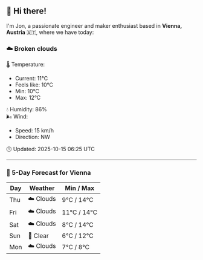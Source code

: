 ## 👋 Hi there!

I'm Jon, a passionate engineer and maker enthusiast based in **Vienna, Austria** 🇦🇹, where we have today:

### ☁️ Broken clouds 

🌡️ Temperature: 
* Current: 11°C
* Feels like: 10°C
* Min: 10°C 
* Max: 12°C  

💧 Humidity: 86%  
🌬️ Wind: 
* Speed: 15 km/h 
* Direction: NW  

🕒 Updated: 2025-10-15 06:25 UTC

---

### 📅 5-Day Forecast for Vienna

| Day | Weather | Min / Max |
|-----|---------|------------|
| Thu | ☁️ Clouds | 9°C / 14°C |
| Fri | ☁️ Clouds | 11°C / 14°C |
| Sat | ☁️ Clouds | 8°C / 14°C |
| Sun | 🌙 Clear | 6°C / 12°C |
| Mon | ☁️ Clouds | 7°C / 8°C |
